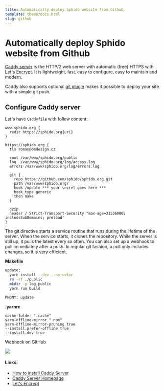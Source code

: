 ```yaml
---
title: Automatically deploy Sphido website from Github
template: theme/docs.html
slug: github
---
```


# Automatically deploy Sphido website from Github

[Caddy server](https://caddyserver.com/) is the HTTP/2 web server with automatic (free) 
HTTPS with [Let's Encrypt](https://letsencrypt.org/). It is lightweight, fast, 
easy to configure, easy to maintain and modern.

Caddy also supports optional [git plugin](https://caddyserver.com/docs/http.git) makes 
it possible to deploy your site with a simple git push. 

## Configure Caddy server

Let's have `Caddyfile` with follow content:
 
```
www.sphido.org {
  redir https://sphido.org{uri}
}

https://sphido.org {	
  tls roman@omdesign.cz

  root /var/www/sphido.org/public
  log  /var/www/sphido.org/log/access.log
  errors /var/www/sphido.org/log/errors.log

  git {
    repo https://github.com/sphido/sphido.org.git
    path /var/www/sphido.org/
    hook /update *** your secret goes here ***
    hook_type generic
    then make
  }

  gzip
  header / Strict-Transport-Security "max-age=31536000; includeSubDomains; preload"
}
```

The git directive starts a service routine that runs during the lifetime of the server. 
When the service starts, it clones the repository. While the server is still up, 
it pulls the latest every so often. You can also set up a webhook to 
pull immediately after a push. In regular git fashion, a pull only includes 
changes, so it is very efficient. 

**Makefile**

```bash
update:
  yarn install --dev --no-color
  rm -rf ./public
  mkdir -p log public
  yarn run build
  
PHONY: update
```

**.yarnrc** 

```
cache-folder ".cache"
yarn-offline-mirror ".npm"
yarn-offline-mirror-pruning true
--install.prefer-offline true
--install.dev true
```

Webhook on GitHub

<img src="/docs/github.webhook.png" class="img-fluid mx-auto d-block" />



#### Links:

* [How to install Caddy Server](/docs/caddy)
* [Caddy Server Homepage](https://caddyserver.com/)
* [Let's Encrypt](https://letsencrypt.org/)